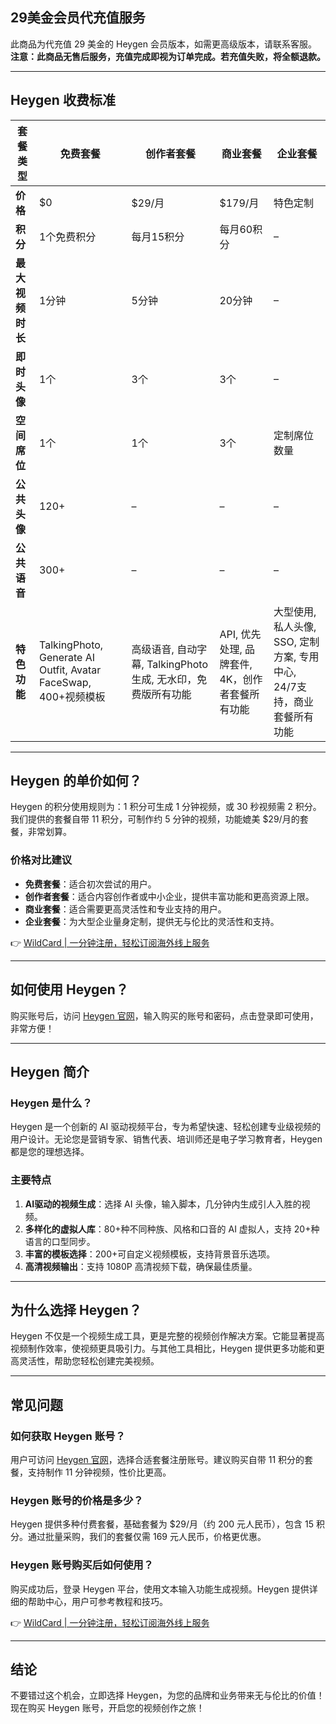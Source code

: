 ## 29美金会员代充值服务

此商品为代充值 29 美金的 Heygen 会员版本，如需更高级版本，请联系客服。  
**注意：此商品无售后服务，充值完成即视为订单完成。若充值失败，将全额退款。**

---

## Heygen 收费标准

| 套餐类型   | 免费套餐 | 创作者套餐 | 商业套餐 | 企业套餐       |
|------------|----------|------------|----------|----------------|
| **价格**   | $0       | $29/月     | $179/月  | 特色定制       |
| **积分**   | 1个免费积分 | 每月15积分 | 每月60积分 | –              |
| **最大视频时长** | 1分钟 | 5分钟     | 20分钟   | –              |
| **即时头像** | 1个     | 3个        | 3个      | –              |
| **空间席位** | 1个     | 1个        | 3个      | 定制席位数量   |
| **公共头像** | 120+    | –          | –        | –              |
| **公共语音** | 300+    | –          | –        | –              |
| **特色功能** | TalkingPhoto, Generate AI Outfit, Avatar FaceSwap, 400+视频模板 | 高级语音, 自动字幕, TalkingPhoto生成, 无水印，免费版所有功能 | API, 优先处理, 品牌套件, 4K，创作者套餐所有功能 | 大型使用, 私人头像, SSO, 定制方案, 专用中心, 24/7支持，商业套餐所有功能 |

---

## Heygen 的单价如何？

Heygen 的积分使用规则为：1 积分可生成 1 分钟视频，或 30 秒视频需 2 积分。我们提供的套餐自带 11 积分，可制作约 5 分钟的视频，功能媲美 $29/月的套餐，非常划算。

### 价格对比建议

- **免费套餐**：适合初次尝试的用户。
- **创作者套餐**：适合内容创作者或中小企业，提供丰富功能和更高资源上限。
- **商业套餐**：适合需要更高灵活性和专业支持的用户。
- **企业套餐**：为大型企业量身定制，提供无与伦比的灵活性和支持。

👉 [WildCard | 一分钟注册，轻松订阅海外线上服务](https://bit.ly/bewildcard)

---

## 如何使用 Heygen？

购买账号后，访问 [Heygen 官网](https://bit.ly/bewildcard)，输入购买的账号和密码，点击登录即可使用，非常方便！

---

## Heygen 简介

### Heygen 是什么？

Heygen 是一个创新的 AI 驱动视频平台，专为希望快速、轻松创建专业级视频的用户设计。无论您是营销专家、销售代表、培训师还是电子学习教育者，Heygen 都是您的理想选择。

### 主要特点

1. **AI驱动的视频生成**：选择 AI 头像，输入脚本，几分钟内生成引人入胜的视频。
2. **多样化的虚拟人库**：80+种不同种族、风格和口音的 AI 虚拟人，支持 20+种语言的口型同步。
3. **丰富的模板选择**：200+可自定义视频模板，支持背景音乐选项。
4. **高清视频输出**：支持 1080P 高清视频下载，确保最佳质量。

---

## 为什么选择 Heygen？

Heygen 不仅是一个视频生成工具，更是完整的视频创作解决方案。它能显著提高视频制作效率，使视频更具吸引力。与其他工具相比，Heygen 提供更多功能和更高灵活性，帮助您轻松创建完美视频。

---

## 常见问题

### 如何获取 Heygen 账号？

用户可访问 [Heygen 官网](https://bit.ly/bewildcard)，选择合适套餐注册账号。建议购买自带 11 积分的套餐，支持制作 11 分钟视频，性价比更高。

### Heygen 账号的价格是多少？

Heygen 提供多种付费套餐，基础套餐为 $29/月（约 200 元人民币），包含 15 积分。通过批量采购，我们的套餐仅需 169 元人民币，价格更优惠。

### Heygen 账号购买后如何使用？

购买成功后，登录 Heygen 平台，使用文本输入功能生成视频。Heygen 提供详细的帮助中心，用户可参考教程和技巧。

👉 [WildCard | 一分钟注册，轻松订阅海外线上服务](https://bit.ly/bewildcard)

---

## 结论

不要错过这个机会，立即选择 Heygen，为您的品牌和业务带来无与伦比的价值！现在购买 Heygen 账号，开启您的视频创作之旅！